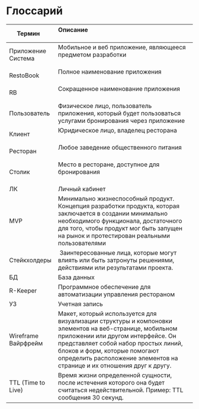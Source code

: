 # Глоссарий

| Термин                  | Описание                                                                                                                                                                                                                                                                                         |
|-------------------------|--------------------------------------------------------------------------------------------------------------------------------------------------------------------------------------------------------------------------------------------------------------------------------------------------|
| Приложение<br/>Система  | Мобильное и веб приложение, являющееся предметом разработки                                                                                                                                                                                                                                      |
| RestoBook               | Полное наименование приложения                                                                                                                                                                                                                                                                   |
| RB                      | Сокращенное наименование приложения                                                                                                                                                                                                                                                              |
| Пользователь            | Физическое лицо, пользователь приложения, который будет пользоваться услугами бронирования через приложение                                                                                                                                                                                      |
| Клиент                  | Юридическое лицо, владелец ресторана                                                                                                                                                                                                                                                             |
| Ресторан                | Любое заведение общественного питания                                                                                                                                                                                                                                                            |
| Столик                  | Место в ресторане, доступное для бронирования                                                                                                                                                                                                                                                    |
| ЛК                      | Личный кабинет                                                                                                                                                                                                                                                                                   |
| MVP                     | Минимально жизнеспособный продукт. Концепция разработки продукта, которая заключается в создании минимально необходимого функционала, достаточного для того, чтобы продукт мог быть запущен на рынок и протестирован реальными пользователями                                                    |
| Стейкхолдеры            |  Заинтересованные лица, которые могут влиять или быть затронуты решениями, действиями или результатами  проекта.                                                                                                                                                                                 |
| БД                      | База данных                                                                                                                                                                                                                                                                                      |
| R-Keeper                | Программное обеспечение для автоматизации управления рестораном                                                                                                                                                                                                                                  |
| УЗ                      | Учетная запись                                                                                                                                                                                                                                                                                   |
| Wireframe<br/>Вайрфрейм | Макет, который используется для визуализации структуры и компоновки элементов на веб-странице, мобильном приложении или другом интерфейсе. Он представляет собой набор простых линий, блоков и форм, которые помогают определить расположение элементов на странице и их отношения друг к другу. |
| TTL (Time to Live)      | Время жизни определенной сущности, после истечения которого она будет считаться недействительной. Пример: TTL сообщения 30 секунд.                                                                                                                                                               |
